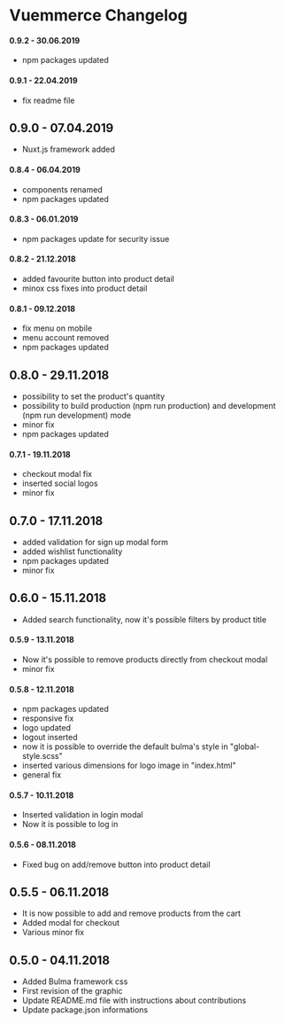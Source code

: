 # Vuemmerce Changelog

#### 0.9.2 - 30.06.2019
* npm packages updated

#### 0.9.1 - 22.04.2019
* fix readme file

## 0.9.0 - 07.04.2019
* Nuxt.js framework added

#### 0.8.4 - 06.04.2019
* components renamed
* npm packages updated

#### 0.8.3 - 06.01.2019
* npm packages update for security issue

#### 0.8.2 - 21.12.2018

* added favourite button into product detail
* minox css fixes into product detail

#### 0.8.1 - 09.12.2018

* fix menu on mobile
* menu account removed
* npm packages updated

## 0.8.0 - 29.11.2018

* possibility to set the product's quantity
* possibility to build production (npm run production) and development (npm run development) mode
* minor fix
* npm packages updated

#### 0.7.1 - 19.11.2018

* checkout modal fix
* inserted social logos
* minor fix

## 0.7.0 - 17.11.2018

* added validation for sign up modal form
* added wishlist functionality
* npm packages updated
* minor fix

## 0.6.0 - 15.11.2018

* Added search functionality, now it's possible filters by product title

#### 0.5.9 - 13.11.2018

* Now it's possible to remove products directly from checkout modal
* minor fix

#### 0.5.8 - 12.11.2018

* npm packages updated
* responsive fix
* logo updated
* logout inserted
* now it is possible to override the default bulma's style in "global-style.scss"
* inserted various dimensions for logo image in "index.html"
* general fix

#### 0.5.7 - 10.11.2018

* Inserted validation in login modal
* Now it is possible to log in

#### 0.5.6 - 08.11.2018

* Fixed bug on add/remove button into product detail

## 0.5.5 - 06.11.2018

* It is now possible to add and remove products from the cart
* Added modal for checkout
* Various minor fix

## 0.5.0 - 04.11.2018

* Added Bulma framework css
* First revision of the graphic
* Update README.md file with instructions about contributions
* Update package.json informations
